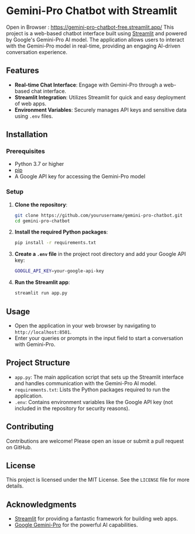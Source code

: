 # Gemini-Pro Chatbot with Streamlit 

Open in Browser : https://gemini-pro-chatbot-free.streamlit.app/
This project is a web-based chatbot interface built using [Streamlit](https://streamlit.io/) and powered by Google's Gemini-Pro AI model. The application allows users to interact with the Gemini-Pro model in real-time, providing an engaging AI-driven conversation experience.

## Features

- **Real-time Chat Interface**: Engage with Gemini-Pro through a web-based chat interface.
- **Streamlit Integration**: Utilizes Streamlit for quick and easy deployment of web apps.
- **Environment Variables**: Securely manages API keys and sensitive data using `.env` files.

## Installation

### Prerequisites

- Python 3.7 or higher
- [pip](https://pip.pypa.io/en/stable/)
- A Google API key for accessing the Gemini-Pro model

### Setup

1. **Clone the repository**:
    ```bash
    git clone https://github.com/yourusername/gemini-pro-chatbot.git
    cd gemini-pro-chatbot
    ```

2. **Install the required Python packages**:
    ```bash
    pip install -r requirements.txt
    ```

3. **Create a `.env` file** in the project root directory and add your Google API key:
    ```bash
    GOOGLE_API_KEY=your-google-api-key
    ```

4. **Run the Streamlit app**:
    ```bash
    streamlit run app.py
    ```

## Usage

- Open the application in your web browser by navigating to `http://localhost:8501`.
- Enter your queries or prompts in the input field to start a conversation with Gemini-Pro.

## Project Structure

- `app.py`: The main application script that sets up the Streamlit interface and handles communication with the Gemini-Pro AI model.
- `requirements.txt`: Lists the Python packages required to run the application.
- `.env`: Contains environment variables like the Google API key (not included in the repository for security reasons).

## Contributing

Contributions are welcome! Please open an issue or submit a pull request on GitHub.

## License

This project is licensed under the MIT License. See the `LICENSE` file for more details.

## Acknowledgments

- [Streamlit](https://streamlit.io/) for providing a fantastic framework for building web apps.
- [Google Gemini-Pro](https://cloud.google.com/gemini-pro) for the powerful AI capabilities.
